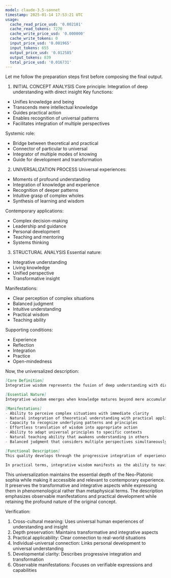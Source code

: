 ```yaml
---
model: claude-3.5-sonnet
timestamp: 2025-01-14 17:53:21 UTC
usage:
  cache_read_price_usd: '0.002181'
  cache_read_tokens: 7270
  cache_write_price_usd: '0.000000'
  cache_write_tokens: 0
  input_price_usd: '0.001965'
  input_tokens: 655
  output_price_usd: '0.012585'
  output_tokens: 839
  total_price_usd: '0.016731'
---
```


Let me follow the preparation steps first before composing the final output.

1. INITIAL CONCEPT ANALYSIS
Core principle: Integration of deep understanding with direct insight
Key functions:
- Unifies knowledge and being
- Transcends mere intellectual knowledge
- Guides practical action
- Enables recognition of universal patterns
- Facilitates integration of multiple perspectives

Systemic role:
- Bridge between theoretical and practical
- Connector of particular to universal
- Integrator of multiple modes of knowing
- Guide for development and transformation

2. UNIVERSALIZATION PROCESS
Universal experiences:
- Moments of profound understanding
- Integration of knowledge and experience
- Recognition of deeper patterns
- Intuitive grasp of complex wholes
- Synthesis of learning and wisdom

Contemporary applications:
- Complex decision-making
- Leadership and guidance
- Personal development
- Teaching and mentoring
- Systems thinking

3. STRUCTURAL ANALYSIS
Essential nature:
- Integrative understanding
- Living knowledge
- Unified perspective
- Transformative insight

Manifestations:
- Clear perception of complex situations
- Balanced judgment
- Intuitive understanding
- Practical wisdom
- Teaching ability

Supporting conditions:
- Experience
- Reflection
- Integration
- Practice
- Open-mindedness

Now, the universalized description:

```markdown
[Core Definition]
Integrative wisdom represents the fusion of deep understanding with direct insight, where knowledge becomes living experience and theoretical understanding transforms into practical wisdom. It manifests as the capacity to perceive, understand, and respond to life's complexities with clarity, depth, and transformative power.

[Essential Nature]
Integrative wisdom emerges when knowledge matures beyond mere accumulation of information into a living, dynamic capacity for understanding. It represents the marriage of detailed comprehension with intuitive grasp of wholeness, combining analytical precision with synthetic vision. This quality transcends the usual separation between knower and known, creating a unified field of understanding that simultaneously encompasses both universal principles and particular situations.

[Manifestations]
- Ability to perceive complex situations with immediate clarity
- Natural integration of theoretical understanding with practical application
- Capacity to recognize underlying patterns and principles
- Effortless translation of wisdom into appropriate action
- Ability to adapt universal principles to specific contexts
- Natural teaching ability that awakens understanding in others
- Balanced judgment that considers multiple perspectives simultaneously

[Functional Description]
This quality develops through the progressive integration of experience, reflection, and understanding. It begins with the accumulation of knowledge and experience but transforms through deep reflection and practical application into a unified capacity for understanding. This development involves both analytical refinement and synthetic integration, culminating in a direct, intuitive grasp of reality.

In practical terms, integrative wisdom manifests as the ability to navigate complex situations with clarity and effectiveness. It enables one to see both the forest and the trees simultaneously, to recognize patterns across different domains, and to respond to situations with actions that address both immediate needs and longer-term implications. This wisdom naturally expresses itself through teaching, guidance, and the ability to illuminate understanding in others.
```

This universalization maintains the essential depth of the Neo-Platonic sophia while making it accessible and relevant to contemporary experience. It preserves the transformative and integrative aspects while expressing them in phenomenological rather than metaphysical terms. The description emphasizes observable manifestations and practical development while retaining the profound nature of the original concept.

Verification:
1. Cross-cultural meaning: Uses universal human experiences of understanding and insight
2. Depth preservation: Maintains transformative and integrative aspects
3. Practical applicability: Clear connection to real-world situations
4. Individual-universal connection: Links personal development to universal understanding
5. Developmental clarity: Describes progressive integration and transformation
6. Observable manifestations: Focuses on verifiable expressions and capabilities
